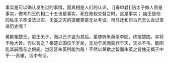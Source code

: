 事实是可以确认发生过的事情，而真相是人们的认识。
[[春申君]]陪太子做人质是事实，做考烈王的相二十五也是事实，死在政权交替之时，这是事实；
幽王是他的私生子却没法证实，无妄之灾的提醒更是无从考证。司马迁和司马光怎么会记录进历史呢？

黄歇相楚王，患王无子，而以己子盗为其后。虽使听朱英杀李园，终擅楚国，亦将不免大咎。何以言之？秦楚立国仅千岁矣，无功于民而获罪于天，天以不韦、歇阴乱其嗣而与之俱毙。岂区区朱英所能为哉！不然以黄歇之智而朱英之言独无概于中乎---苏辙，话中有话。